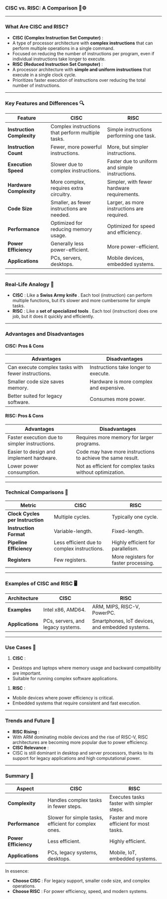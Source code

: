 ### **CISC vs. RISC: A Comparison** 🧠⚙️

---

### **What Are CISC and RISC?**

* **CISC (Complex Instruction Set Computer)** :
* A type of processor architecture with **complex instructions** that can perform multiple operations in a single command.
* Focused on reducing the number of instructions per program, even if individual instructions take longer to execute.
* **RISC (Reduced Instruction Set Computer)** :
* A processor architecture with **simple and uniform instructions** that execute in a single clock cycle.
* Prioritizes faster execution of instructions over reducing the total number of instructions.

---

### **Key Features and Differences** 🔍

| **Feature**                | **CISC**                                    | **RISC**                                 |
| -------------------------------- | ------------------------------------------------- | ---------------------------------------------- |
| **Instruction Complexity** | Complex instructions that perform multiple tasks. | Simple instructions performing one task.       |
| **Instruction Count**      | Fewer, more powerful instructions.                | More, but simpler instructions.                |
| **Execution Speed**        | Slower due to complex instructions.               | Faster due to uniform and simple instructions. |
| **Hardware Complexity**    | More complex, requires extra circuitry.           | Simpler, with fewer hardware requirements.     |
| **Code Size**              | Smaller, as fewer instructions are needed.        | Larger, as more instructions are required.     |
| **Performance**            | Optimized for reducing memory usage.              | Optimized for speed and efficiency.            |
| **Power Efficiency**       | Generally less power-efficient.                   | More power-efficient.                          |
| **Applications**           | PCs, servers, desktops.                           | Mobile devices, embedded systems.              |

---

### **Real-Life Analogy** 🌟

* **CISC** : Like a  **Swiss Army knife** . Each tool (instruction) can perform multiple functions, but it’s slower and more cumbersome for simple tasks.
* **RISC** : Like a  **set of specialized tools** . Each tool (instruction) does one job, but it does it quickly and efficiently.

---

### **Advantages and Disadvantages**

#### **CISC: Pros & Cons**

| **Advantages**                               | **Disadvantages**                 |
| -------------------------------------------------- | --------------------------------------- |
| Can execute complex tasks with fewer instructions. | Instructions take longer to execute.    |
| Smaller code size saves memory.                    | Hardware is more complex and expensive. |
| Better suited for legacy software.                 | Consumes more power.                    |

#### **RISC: Pros & Cons**

| **Advantages**                          | **Disadvantages**                                     |
| --------------------------------------------- | ----------------------------------------------------------- |
| Faster execution due to simpler instructions. | Requires more memory for larger programs.                   |
| Easier to design and implement hardware.      | Code may have more instructions to achieve the same result. |
| Lower power consumption.                      | Not as efficient for complex tasks without optimization.    |

---

### **Technical Comparisons** 🔬

| **Metric**                       | **CISC**                              | **RISC**                        |
| -------------------------------------- | ------------------------------------------- | ------------------------------------- |
| **Clock Cycles per Instruction** | Multiple cycles.                            | Typically one cycle.                  |
| **Instruction Format**           | Variable-length.                            | Fixed-length.                         |
| **Pipeline Efficiency**          | Less efficient due to complex instructions. | Highly efficient for parallelism.     |
| **Registers**                    | Few registers.                              | More registers for faster processing. |

---

### **Examples of CISC and RISC** 🖥️

| **Architecture** | **CISC**                    | **RISC**                                  |
| ---------------------- | --------------------------------- | ----------------------------------------------- |
| **Examples**     | Intel x86, AMD64.                 | ARM, MIPS, RISC-V, PowerPC.                     |
| **Applications** | PCs, servers, and legacy systems. | Smartphones, IoT devices, and embedded systems. |

---

### **Use Cases** 🔧

1. **CISC** :

* Desktops and laptops where memory usage and backward compatibility are important.
* Suitable for running complex software applications.

1. **RISC** :

* Mobile devices where power efficiency is critical.
* Embedded systems that require consistent and fast execution.

---

### **Trends and Future** 🌟

* **RISC Rising** :
* With ARM dominating mobile devices and the rise of RISC-V, RISC architectures are becoming more popular due to power efficiency.
* **CISC Relevance** :
* CISC is still dominant in desktop and server processors, thanks to its support for legacy applications and high computational power.

---

### **Summary** 🎯

| **Aspect**           | **CISC**                                       | **RISC**                            |
| -------------------------- | ---------------------------------------------------- | ----------------------------------------- |
| **Complexity**       | Handles complex tasks in fewer steps.                | Executes tasks faster with simpler steps. |
| **Performance**      | Slower for simple tasks, efficient for complex ones. | Faster and more efficient for most tasks. |
| **Power Efficiency** | Less efficient.                                      | Highly efficient.                         |
| **Applications**     | PCs, legacy systems, desktops.                       | Mobile, IoT, embedded systems.            |

In essence:

* **Choose CISC** : For legacy support, smaller code size, and complex operations.
* **Choose RISC** : For power efficiency, speed, and modern systems.
